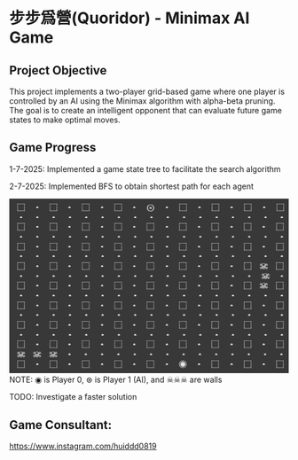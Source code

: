 # 步步爲營(Quoridor) - Minimax AI Game

## Project Objective
This project implements a two-player grid-based game where one player is controlled by an AI using 
the Minimax algorithm with alpha-beta pruning. The goal is to create an intelligent opponent that 
can evaluate future game states to make optimal moves.

## Game Progress
1-7-2025: Implemented a game state tree to facilitate the search algorithm

2-7-2025: Implemented BFS to obtain shortest path for each agent


![Progress Screenshot](./image.png)
NOTE: ◉ is Player 0, ⊛ is Player 1 (AI), and ☠☠☠ are walls

TODO: Investigate a faster solution
## Game Consultant:
https://www.instagram.com/huiddd0819